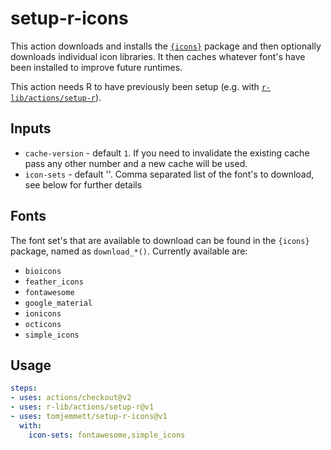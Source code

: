 # setup-r-icons

This action downloads and installs the [`{icons}`](https://github.com/mitchelloharawild/icons) package and then optionally downloads individual icon libraries. It then caches whatever font's have been installed to improve future runtimes.

This action needs R to have previously been setup (e.g. with [`r-lib/actions/setup-r`](https://github.com/r-lib/actions/tree/master/setup-r)).

## Inputs

* `cache-version` - default `1`. If you need to invalidate the existing cache pass any other number and a new cache will be used.
* `icon-sets` - default ''. Comma separated list of the font's to download, see below for further details

## Fonts

The font set's that are available to download can be found in the `{icons}` package, named as `download_*()`. Currently available are:
* `bioicons`
* `feather_icons`
* `fontawesome`
* `google_material`
* `ionicons`
* `octicons`
* `simple_icons`

## Usage

``` yaml
steps:
- uses: actions/checkout@v2
- uses: r-lib/actions/setup-r@v1
- uses: tomjemmett/setup-r-icons@v1
  with:
    icon-sets: fontawesome,simple_icons
```
